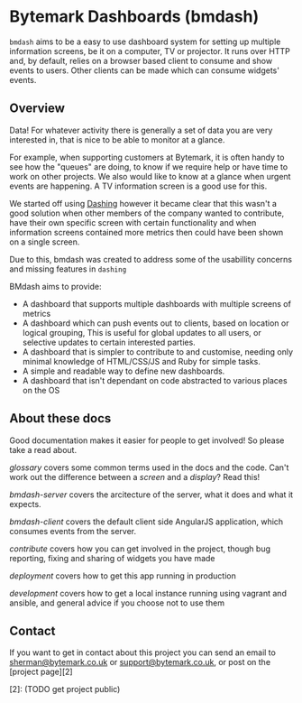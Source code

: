 # Bytemark Dashboards (bmdash)

`bmdash` aims to be a easy to use dashboard system for setting up multiple
information screens, be it on a computer, TV or projector. It runs over HTTP and,
by default, relies on a browser based client to consume and show events to users.
Other clients can be made which can consume widgets' events.

## Overview

Data! For whatever activity there is generally a set of data you are very
interested in, that is nice to be able to monitor at a glance. 

For example, when supporting customers at Bytemark, it is often handy to see how
the "queues" are doing, to know if we require help or have time to work on other
projects. We also would like to know at a glance when urgent events are
happening. A TV information screen is a good use for this. 

We started off using [Dashing][1] however it became clear that this wasn't
a good solution when other members of the company wanted to contribute, have
their own specific screen with certain functionality and when information
screens contained more metrics then could have been shown on a single screen.

Due to this, bmdash was created to address some of the usabillity concerns and
missing features in `dashing`

BMdash aims to provide:

* A dashboard that supports multiple dashboards with multiple screens of metrics
* A dashboard which can push events out to clients, based on location or logical
  grouping, This is useful for global updates to all users, or selective updates
  to certain interested parties.
* A dashboard that is simpler to contribute to and customise, needing only minimal
  knowledge of HTML/CSS/JS and Ruby for simple tasks.
* A simple and readable way to define new dashboards.
* A dashboard that isn't dependant on code abstracted to various places on the
  OS

## About these docs
Good documentation makes it easier for people to get involved! So please take
a read about. 

*glossary* covers some common terms used in the docs and the code. Can't work
out the difference between a *screen* and a *display*? Read this!

*bmdash-server* covers the arcitecture of the server, what it does and what it
expects.

*bmdash-client* covers the default client side AngularJS application, which
consumes events from the server.

*contribute* covers how you can get involved in the project, though bug
reporting, fixing and sharing of widgets you have made

*deployment* covers how to get this app running in production

*development* covers how to get a local instance running using vagrant and ansible,
and general advice if you choose not to use them

## Contact

If you want to get in contact about this project you can send an email to
sherman@bytemark.co.uk or support@bytemark.co.uk, or post on the [project page][2]

[1]: http://dashing.io/
[2]: (TODO get project public)
